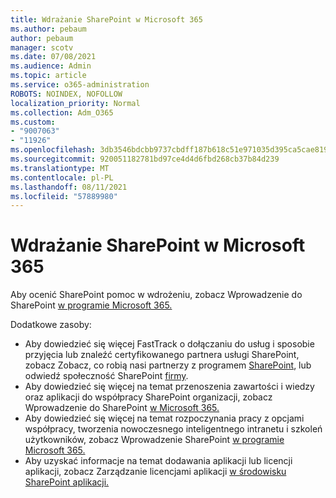 ```yaml
---
title: Wdrażanie SharePoint w Microsoft 365
ms.author: pebaum
author: pebaum
manager: scotv
ms.date: 07/08/2021
ms.audience: Admin
ms.topic: article
ms.service: o365-administration
ROBOTS: NOINDEX, NOFOLLOW
localization_priority: Normal
ms.collection: Adm_O365
ms.custom:
- "9007063"
- "11926"
ms.openlocfilehash: 3db3546bdcbb9737cbdff187b618c51e971035d395ca5cae8195bbc0e360b313
ms.sourcegitcommit: 920051182781bd97ce4d4d6fbd268cb37b84d239
ms.translationtype: MT
ms.contentlocale: pl-PL
ms.lasthandoff: 08/11/2021
ms.locfileid: "57889980"
---
```

# <a name="deploy-sharepoint-in-microsoft-365"></a>Wdrażanie SharePoint w Microsoft 365

Aby ocenić SharePoint pomoc w wdrożeniu, zobacz Wprowadzenie do SharePoint [w programie Microsoft 365.](https://docs.microsoft.com/sharepoint/introduction) 

Dodatkowe zasoby: 

- Aby dowiedzieć się więcej FastTrack o dołączaniu do usług i sposobie przyjęcia lub znaleźć certyfikowanego partnera usługi SharePoint, zobacz Zobacz, co robią nasi partnerzy z programem [SharePoint](https://docs.microsoft.com/microsoft-365/sharepoint/sharepoint-partners-sharepoint-support), lub odwiedź społeczność SharePoint [firmy](https://techcommunity.microsoft.com/t5/sharepoint/ct-p/SharePoint). 
- Aby dowiedzieć się więcej na temat przenoszenia zawartości i wiedzy oraz aplikacji do współpracy SharePoint organizacji, zobacz Wprowadzenie do SharePoint [w Microsoft 365.](https://docs.microsoft.com/sharepoint/introduction#migration) 
- Aby dowiedzieć się więcej na temat rozpoczynania pracy z opcjami współpracy, tworzenia nowoczesnego inteligentnego intranetu i szkoleń użytkowników, zobacz Wprowadzenie SharePoint [w programie Microsoft 365.](https://docs.microsoft.com/sharepoint/introduction#collaboration) 
- Aby uzyskać informacje na temat dodawania aplikacji lub licencji aplikacji, zobacz Zarządzanie licencjami aplikacji [w środowisku SharePoint aplikacji.](https://docs.microsoft.com/sharepoint/manage-app-licenses) 


